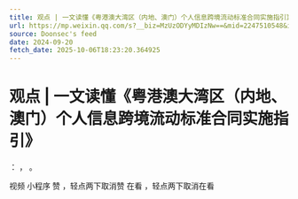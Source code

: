 ```yaml
---
title: 观点 | 一文读懂《粤港澳大湾区（内地、澳门）个人信息跨境流动标准合同实施指引》
url: https://mp.weixin.qq.com/s?__biz=MzUzODYyMDIzNw==&mid=2247510548&idx=1&sn=67b0c53de714c8d3108d9173beef5d29
source: Doonsec's feed
date: 2024-09-20
fetch_date: 2025-10-06T18:23:20.364925
---
```


# 观点 | 一文读懂《粤港澳大湾区（内地、澳门）个人信息跨境流动标准合同实施指引》

：
，
。

视频
小程序
赞
，轻点两下取消赞
在看
，轻点两下取消在看